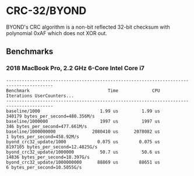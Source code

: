# CRC-32/BYOND

BYOND's CRC algorithm is a non-bit reflected 32-bit checksum with polynomial 0xAF which does not XOR out.

## Benchmarks

### 2018 MacBook Pro, 2.2 GHz 6-Core Intel Core i7

```
----------------------------------------------------------------------------------------
Benchmark                              Time             CPU   Iterations UserCounters...
----------------------------------------------------------------------------------------
baseline/1000                       1.99 us         1.99 us       340179 bytes_per_second=480.356M/s
baseline/1000000                    1997 us         1997 us          346 bytes_per_second=477.661M/s
baseline/1000000000              2080410 us      2078082 us            1 bytes_per_second=458.92M/s
byond_crc32_update/1000            0.075 us        0.075 us      8197105 bytes_per_second=12.4825G/s
byond_crc32_update/1000000          50.7 us         50.6 us        14836 bytes_per_second=18.397G/s
byond_crc32_update/1000000000      88869 us        88651 us            6 bytes_per_second=10.5055G/s
````
